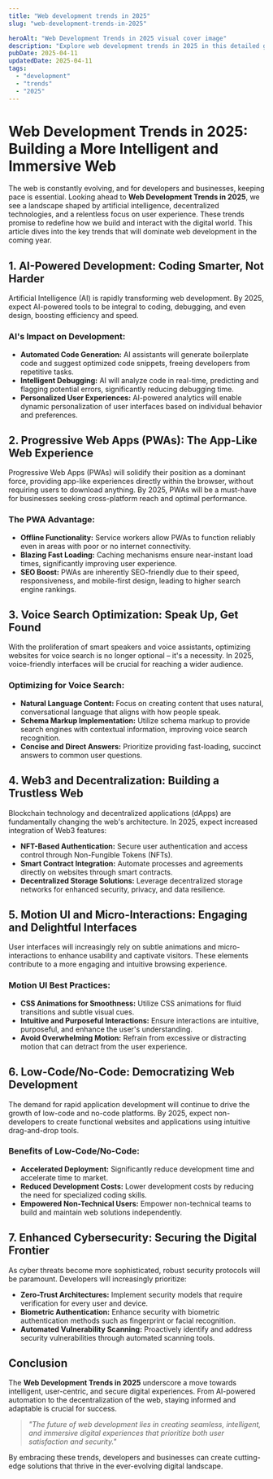 ```yaml
---
title: "Web development trends in 2025"
slug: "web-development-trends-in-2025"

heroAlt: "Web Development Trends in 2025 visual cover image"
description: "Explore web development trends in 2025 in this detailed guide, offering insights, strategies, and practical tips to enhance your understanding and application of the topic."
pubDate: 2025-04-11
updatedDate: 2025-04-11
tags:
  - "development"
  - "trends"
  - "2025"
---
```


# Web Development Trends in 2025: Building a More Intelligent and Immersive Web

The web is constantly evolving, and for developers and businesses, keeping pace is essential. Looking ahead to **Web Development Trends in 2025**, we see a landscape shaped by artificial intelligence, decentralized technologies, and a relentless focus on user experience. These trends promise to redefine how we build and interact with the digital world. This article dives into the key trends that will dominate web development in the coming year.

## 1. AI-Powered Development: Coding Smarter, Not Harder

Artificial Intelligence (AI) is rapidly transforming web development. By 2025, expect AI-powered tools to be integral to coding, debugging, and even design, boosting efficiency and speed.

### AI's Impact on Development:

- **Automated Code Generation:** AI assistants will generate boilerplate code and suggest optimized code snippets, freeing developers from repetitive tasks.
- **Intelligent Debugging:** AI will analyze code in real-time, predicting and flagging potential errors, significantly reducing debugging time.
- **Personalized User Experiences:** AI-powered analytics will enable dynamic personalization of user interfaces based on individual behavior and preferences.

## 2. Progressive Web Apps (PWAs): The App-Like Web Experience

Progressive Web Apps (PWAs) will solidify their position as a dominant force, providing app-like experiences directly within the browser, without requiring users to download anything. By 2025, PWAs will be a must-have for businesses seeking cross-platform reach and optimal performance.

### The PWA Advantage:

- **Offline Functionality:** Service workers allow PWAs to function reliably even in areas with poor or no internet connectivity.
- **Blazing Fast Loading:** Caching mechanisms ensure near-instant load times, significantly improving user experience.
- **SEO Boost:** PWAs are inherently SEO-friendly due to their speed, responsiveness, and mobile-first design, leading to higher search engine rankings.

## 3. Voice Search Optimization: Speak Up, Get Found

With the proliferation of smart speakers and voice assistants, optimizing websites for voice search is no longer optional – it's a necessity. In 2025, voice-friendly interfaces will be crucial for reaching a wider audience.

### Optimizing for Voice Search:

- **Natural Language Content:** Focus on creating content that uses natural, conversational language that aligns with how people speak.
- **Schema Markup Implementation:** Utilize schema markup to provide search engines with contextual information, improving voice search recognition.
- **Concise and Direct Answers:** Prioritize providing fast-loading, succinct answers to common user questions.

## 4. Web3 and Decentralization: Building a Trustless Web

Blockchain technology and decentralized applications (dApps) are fundamentally changing the web's architecture. In 2025, expect increased integration of Web3 features:

- **NFT-Based Authentication:** Secure user authentication and access control through Non-Fungible Tokens (NFTs).
- **Smart Contract Integration:** Automate processes and agreements directly on websites through smart contracts.
- **Decentralized Storage Solutions:** Leverage decentralized storage networks for enhanced security, privacy, and data resilience.

## 5. Motion UI and Micro-Interactions: Engaging and Delightful Interfaces

User interfaces will increasingly rely on subtle animations and micro-interactions to enhance usability and captivate visitors. These elements contribute to a more engaging and intuitive browsing experience.

### Motion UI Best Practices:

- **CSS Animations for Smoothness:** Utilize CSS animations for fluid transitions and subtle visual cues.
- **Intuitive and Purposeful Interactions:** Ensure interactions are intuitive, purposeful, and enhance the user's understanding.
- **Avoid Overwhelming Motion:** Refrain from excessive or distracting motion that can detract from the user experience.

## 6. Low-Code/No-Code: Democratizing Web Development

The demand for rapid application development will continue to drive the growth of low-code and no-code platforms. By 2025, expect non-developers to create functional websites and applications using intuitive drag-and-drop tools.

### Benefits of Low-Code/No-Code:

- **Accelerated Deployment:** Significantly reduce development time and accelerate time to market.
- **Reduced Development Costs:** Lower development costs by reducing the need for specialized coding skills.
- **Empowered Non-Technical Users:** Empower non-technical teams to build and maintain web solutions independently.

## 7. Enhanced Cybersecurity: Securing the Digital Frontier

As cyber threats become more sophisticated, robust security protocols will be paramount. Developers will increasingly prioritize:

- **Zero-Trust Architectures:** Implement security models that require verification for every user and device.
- **Biometric Authentication:** Enhance security with biometric authentication methods such as fingerprint or facial recognition.
- **Automated Vulnerability Scanning:** Proactively identify and address security vulnerabilities through automated scanning tools.

## Conclusion

The **Web Development Trends in 2025** underscore a move towards intelligent, user-centric, and secure digital experiences. From AI-powered automation to the decentralization of the web, staying informed and adaptable is crucial for success.

> _"The future of web development lies in creating seamless, intelligent, and immersive digital experiences that prioritize both user satisfaction and security."_

By embracing these trends, developers and businesses can create cutting-edge solutions that thrive in the ever-evolving digital landscape.
